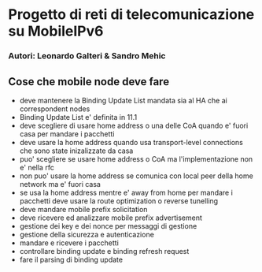 # Progetto di reti di telecomunicazione su MobileIPv6
### Autori: Leonardo Galteri & Sandro Mehic

## Cose che mobile node deve fare

* deve mantenere la Binding Update List mandata sia al HA che ai correspondent nodes
* Binding Update List e' definita in 11.1
* deve scegliere di usare home address o una delle CoA quando e' fuori casa per mandare i pacchetti
* deve usare la home address quando usa transport-level connections che sono state inizalizzate da casa
* puo' scegliere se usare home address o CoA ma l'implementazione non e' nella rfc
* non puo' usare la home address se comunica con local peer della home network ma e' fuori casa
* se usa la home address mentre e' away from home per mandare i pacchetti deve usare la route optimization o reverse tunelling
* deve mandare mobile prefix solicitation
* deve ricevere ed analizzare mobile prefix advertisement
* gestione dei key e dei nonce per messaggi di gestione
* gestione della sicurezza e autenticazione
* mandare e ricevere i pacchetti
* controllare binding update e binding refresh request
* fare il parsing di binding update
